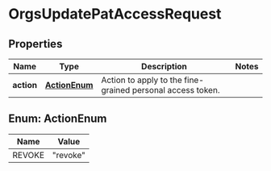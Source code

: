 

# OrgsUpdatePatAccessRequest


## Properties

| Name | Type | Description | Notes |
|------------ | ------------- | ------------- | -------------|
|**action** | [**ActionEnum**](#ActionEnum) | Action to apply to the fine-grained personal access token. |  |



## Enum: ActionEnum

| Name | Value |
|---- | -----|
| REVOKE | &quot;revoke&quot; |




